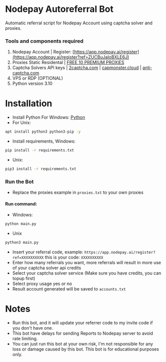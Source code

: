 # Nodepay Autoreferral Bot
Automatic referral script for Nodepay Account using captcha solver and proxies.
### Tools and components required
1. Nodepay Account | Register: [https://app.nodepay.ai/register](https://app.nodepay.ai/register?ref=ZUCBuJaIoBXLE6J)
2. Proxies Static Residental | [FREE 10 PREMIUM PROXIES](https://www.webshare.io/?referral_code=p7k7whpdu2jg)
3. Captcha Solvers API keys | [2captcha.com](https://2captcha.com/?from=24541144) | [capmonster.cloud](https://capmonster.cloud/) | [anti-captcha.com](https://getcaptchasolution.com/83xoisyxvn)
4. VPS or RDP (OPTIONAL)
5. Python version 3.10
# Installation
- Install Python For Windows: [Python](https://www.python.org/ftp/python/3.13.0/python-3.13.0-amd64.exe)
- For Unix:
```bash
apt install python3 python3-pip -y
```
- Install requirements, Windows:
```bash
pip install -r requirements.txt
```
- Unix:
```bash
pip3 install -r requirements.txt
```
### Run the Bot
- Replace the proxies example in ```proxies.txt``` to your own proxies
#### Run command:
- Windows:
```bash
python main.py
```
- Unix
```bash
python3 main.py
```
- Insert your referral code, example: ``https://app.nodepay.ai/register?ref=XXXXXXXXXX`` this is your code: ``XXXXXXXXXX``
- Enter how many referrals you want, more referrals will result in more use of your captcha solver api credits
- Select your captcha solver service (Make sure you have credits, you can topup first)
- Select proxy usage yes or no
- Result account generated will be saved to ``accounts.txt``
# Notes
- Run this bot, and it will update your referrer code to my invite code if you don't have one.
- This bot have delays for sending Reports to Nodepay server to avoid rate limiting.
- You can just run this bot at your own risk, I'm not responsible for any loss or damage caused by this bot. This bot is for educational purposes only.
